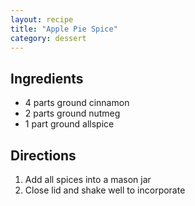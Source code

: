 ```yaml
---
layout: recipe
title: "Apple Pie Spice"
category: dessert
---
```


## Ingredients
- 4 parts ground cinnamon
- 2 parts ground nutmeg
- 1 part ground allspice

## Directions

1. Add all spices into a mason jar
2. Close lid and shake well to incorporate
